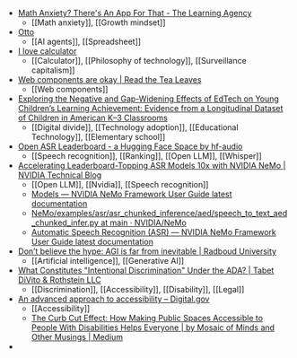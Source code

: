 - [Math Anxiety? There's An App For That - The Learning Agency](https://the-learning-agency.com/the-cutting-ed/article/math-anxiety-there-are-apps-for-that/)
	- [[Math anxiety]], [[Growth mindset]]
- [Otto](https://ottogrid.ai/)
	- [[AI agents]], [[Spreadsheet]]
- [I love calculator](https://karpathy.ai/blog/calculator.html)
	- [[Calculator]], [[Philosophy of technology]], [[Surveillance capitalism]]
- [Web components are okay | Read the Tea Leaves](https://nolanlawson.com/2024/09/28/web-components-are-okay/)
	- [[Web components]]
- [Exploring the Negative and Gap-Widening Effects of EdTech on Young Children&rsquo;s Learning Achievement: Evidence from a Longitudinal Dataset of Children in American K&ndash;3 Classrooms](https://www.mdpi.com/1660-4601/19/9/5430)
	- [[Digital divide]], [[Technology adoption]], [[Educational Technology]], [[Elementary school]]
- [Open ASR Leaderboard - a Hugging Face Space by hf-audio](https://huggingface.co/spaces/hf-audio/open_asr_leaderboard)
	- [[Speech recognition]], [[Ranking]], [[Open LLM]], [[Whisper]]
- [Accelerating Leaderboard-Topping ASR Models 10x with NVIDIA NeMo | NVIDIA Technical Blog](https://developer.nvidia.com/blog/accelerating-leaderboard-topping-asr-models-10x-with-nvidia-nemo/)
	- [[Open LLM]], [[Nvidia]], [[Speech recognition]]
	- [Models — NVIDIA NeMo Framework User Guide latest documentation](https://docs.nvidia.com/nemo-framework/user-guide/latest/nemotoolkit/asr/models.html)
	- [NeMo/examples/asr/asr_chunked_inference/aed/speech_to_text_aed_chunked_infer.py at main · NVIDIA/NeMo](https://github.com/NVIDIA/NeMo/blob/main/examples/asr/asr_chunked_inference/aed/speech_to_text_aed_chunked_infer.py)
	- [Automatic Speech Recognition (ASR) — NVIDIA NeMo Framework User Guide latest documentation](https://docs.nvidia.com/nemo-framework/user-guide/latest/nemotoolkit/asr/intro.html)
- [Don’t believe the hype: AGI is far from inevitable | Radboud University](https://www.ru.nl/en/research/research-news/dont-believe-the-hype-agi-is-far-from-inevitable)
	- [[Artificial intelligence]], [[Generative AI]]
- [What Constitutes "Intentional Discrimination" Under the ADA? | Tabet DiVito & Rothstein LLC](https://www.tdrlaw.com/news/article/what-constitutes-intentional-discrimination-under-the-ada/)
	- [[Discrimination]], [[Accessibility]], [[Disability]], [[Legal]]
- [An advanced approach to accessibility – Digital.gov](https://digital.gov/resources/an-advanced-approach-to-accessibility/)
	- [[Accessibility]]
	- [The Curb Cut Effect: How Making Public Spaces Accessible to People With Disabilities Helps Everyone | by Mosaic of Minds and Other Musings | Medium](https://mosaicofminds.medium.com/the-curb-cut-effect-how-making-public-spaces-accessible-to-people-with-disabilities-helps-everyone-d69f24c58785)
-
